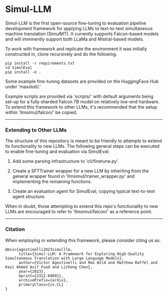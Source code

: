 # Simul-LLM

Simul-LLM is the first open-source fine-tuning to evaluation pipeline development framework for applying LLMs to text-to-text simultaneous machine translation (SimulMT). It currently supports Falcon-based models and will imminently support both LLaMa and Mistral-based models. 

To work with framework and replicate the environment it was initially constructed in, clone recursively and do the following. 

```
pip install -r requirements.txt
cd SimulEval
pip install -e .
```

Some example fine-tuning datasets are provided on the HuggingFace Hub under 'maxolotl/.'

Example scripts are provided via 'scripts/' with default arguments being set-up for a fully sharded Falcon 7B model on relatively low-end hardware. To extend this framework to other LLMs, it's recommended that the setup within 'llmsimul/falcon/' be copied. 

---

### Extending to Other LLMs

The structure of this repository is meant to be friendly to attempts to extend its functionality to new LLMs. The following general steps can be executed to enable fine-tuning and evaluation via SimulEval:

1. Add some parsing infrastructure to 'cli/finetune.py'.

2. Create a SFTTrainer wrapper for a new LLM by inheriting from the general wrapper found in 'llmsimul/trainer_wrapper.py' and implementing the remaining functions.

3. Create an evaluation agent for SimulEval, copying typical text-to-text agent structure.

When in doubt, those attempting to extend this repo's functionality to new LLMs are encouraged to refer to 'llmsimul/falcon/' as a reference point.

---

### Citation

When employing or extending this framework, please consider citing us as:

```
@misc{agostinelli2023simulllm,
      title={Simul-LLM: A Framework for Exploring High-Quality Simultaneous Translation with Large Language Models}, 
      author={Victor Agostinelli and Max Wild and Matthew Raffel and Kazi Ahmed Asif Fuad and Lizhong Chen},
      year={2023},
      eprint={2312.04691},
      archivePrefix={arXiv},
      primaryClass={cs.CL}
}
```
